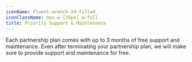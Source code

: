 ```yaml
---
iconName: fluent:wrench-24-filled
iconClassName: max-w-[35px] w-full
title: Priority Support & Maintenance
---
```


Each partnership plan comes with up to 3 months of free support and maintenance. Even after terminating your partnership plan, we will make sure to provide support and maintenance for free.
